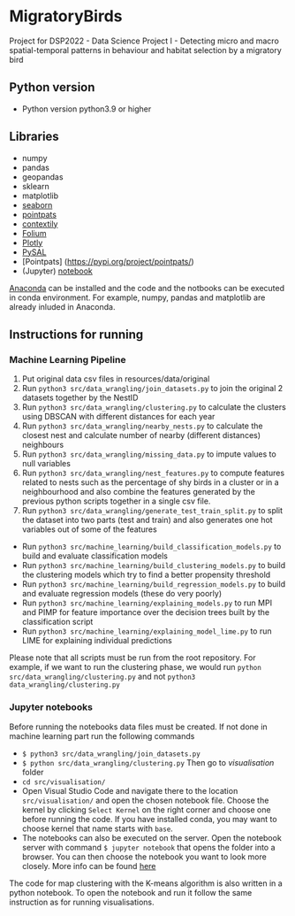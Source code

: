 # MigratoryBirds
Project for DSP2022 - Data Science Project I - Detecting micro and macro spatial-temporal patterns in behaviour and habitat selection by a migratory bird

## Python version
* Python version python3.9 or higher

## Libraries
* numpy
* pandas
* geopandas
* sklearn
* matplotlib
* [seaborn](https://seaborn.pydata.org/installing.html)
* [pointpats](https://github.com/pysal/pysal#installation)
* [contextily](https://contextily.readthedocs.io/en/latest/index.html#installation)
* [Folium](https://python-visualization.github.io/folium/installing.html)
* [Plotly](https://plotly.com/python/getting-started/)
* [PySAL](https://pysal.org/docs/install/)
* [Pointpats] (https://pypi.org/project/pointpats/)
* (Jupyter) [notebook](https://jupyter.org/install)

[Anaconda](https://www.anaconda.com/products/distribution) can be installed and the code and the notbooks can be executed in conda environment. For example, numpy, pandas and matplotlib are already inluded in Anaconda.

## Instructions for running

### Machine Learning Pipeline

1. Put original data csv files in resources/data/original
1. Run `python3 src/data_wrangling/join_datasets.py` to join the original 2 datasets together by the NestID
1. Run `python3 src/data_wrangling/clustering.py` to calculate the clusters using DBSCAN with different distances for each year
1. Run `python3 src/data_wrangling/nearby_nests.py` to calculate the closest nest and calculate number of nearby (different distances) neighbours
1. Run `python3 src/data_wrangling/missing_data.py` to impute values to null variables
1. Run `python3 src/data_wrangling/nest_features.py` to compute features related to nests such as the percentage of shy birds in a cluster or in a neighbourhood and also combine the features generated by the previous python scripts together in a single csv file.
1. Run `python3 src/data_wrangling/generate_test_train_split.py` to split the dataset into two parts (test and train) and also generates one hot variables out of some of the features

* Run `python3 src/machine_learning/build_classification_models.py` to build and evaluate classification models
* Run `python3 src/machine_learning/build_clustering_models.py` to build the clustering models which try to find a better propensity threshold
* Run `python3 src/machine_learning/build_regression_models.py` to build and evaluate regression models (these do very poorly)
* Run `python3 src/machine_learning/explaining_models.py` to run MPI and PIMP for feature importance over the decision trees built by the classification script
* Run `python3 src/machine_learning/explaining_model_lime.py` to run LIME for explaining individual predictions

Please note that all scripts must be run from the root repository. For example, if we want to run the clustering phase, we would run `python src/data_wrangling/clustering.py` and not `python3 data_wrangling/clustering.py`

### Jupyter notebooks

Before running the notebooks data files must be created. If not done in machine learning part run the following commands

* `$ python3 src/data_wrangling/join_datasets.py`
* `$ python src/data_wrangling/clustering.py`
Then go to *visualisation* folder
* `cd src/visualisation/`
* Open Visual Studio Code and navigate there to the location `src/visualisation/` and open the chosen notebook file. Choose the kernel by clicking `Select Kernel` on the right corner and choose one before running the code. If you have installed conda, you may want to choose kernel that name starts with `base`.
* The notebooks can also be executed on the server. Open the notebook server with command `$ jupyter notebook` that opens the folder into a browser. You can then choose the notebook you want to look more closely. More info can be found [here](https://docs.jupyter.org/en/latest/running.html)

The code for map clustering with the K-means algorithm is also written in a python notebook. To open the notebook and run it follow the same instruction as for running visualisations.
